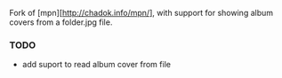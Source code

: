 Fork of [mpn][http://chadok.info/mpn/], with support for showing album covers
from a folder.jpg file.

### TODO
- add suport to read album cover from file

